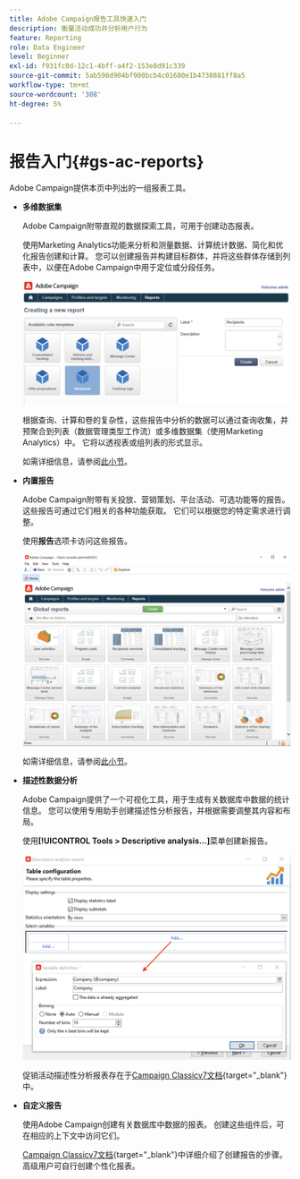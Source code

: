 ```yaml
---
title: Adobe Campaign报告工具快速入门
description: 衡量活动成功并分析用户行为
feature: Reporting
role: Data Engineer
level: Beginner
exl-id: f931fc0d-12c1-4bff-a4f2-153e8d91c339
source-git-commit: 5ab598d904bf900bcb4c01680e1b4730881ff8a5
workflow-type: tm+mt
source-wordcount: '308'
ht-degree: 5%

---
```


# 报告入门{#gs-ac-reports}

Adobe Campaign提供本页中列出的一组报表工具。

* **多维数据集**

  Adobe Campaign附带直观的数据探索工具，可用于创建动态报表。

  使用Marketing Analytics功能来分析和测量数据、计算统计数据、简化和优化报告创建和计算。 您可以创建报告并构建目标群体，并将这些群体存储到列表中，以便在Adobe Campaign中用于定位或分段任务。

  ![](assets/create-a-report.png)

  根据查询、计算和卷的复杂性，这些报告中分析的数据可以通过查询收集，并预聚合到列表（数据管理类型工作流）或多维数据集（使用Marketing Analytics）中。 它将以透视表或组列表的形式显示。

  如需详细信息，请参阅[此小节](gs-cubes.md)。

* **内置报告**

  Adobe Campaign附带有关投放、营销策划、平台活动、可选功能等的报告。 这些报告可通过它们相关的各种功能获取。 它们可以根据您的特定需求进行调整。

  使用&#x200B;**报告**&#x200B;选项卡访问这些报告。

  ![](assets/built-in-reports.png)

  如需详细信息，请参阅[此小节](built-in-reports.md)。

* **描述性数据分析**

  Adobe Campaign提供了一个可视化工具，用于生成有关数据库中数据的统计信息。 您可以使用专用助手创建描述性分析报告，并根据需要调整其内容和布局。

  使用&#x200B;**[!UICONTROL Tools > Descriptive analysis...]**&#x200B;菜单创建新报告。

  ![](assets/desc-analysis-report.png)

  促销活动描述性分析报表存在于[Campaign Classicv7文档](https://experienceleague.adobe.com/docs/campaign-classic/using/reporting/analyzing-populations/about-descriptive-analysis.html?lang=zh-Hans){target="_blank"}中。

* **自定义报告**

  使用Adobe Campaign创建有关数据库中数据的报表。 创建这些组件后，可在相应的上下文中访问它们。

  [Campaign Classicv7文档](https://experienceleague.adobe.com/docs/campaign-classic/using/reporting/creating-new-reports/about-reports-creation-in-campaign.html?lang=zh-Hans){target="_blank"}中详细介绍了创建报告的步骤。 高级用户可自行创建个性化报表。
